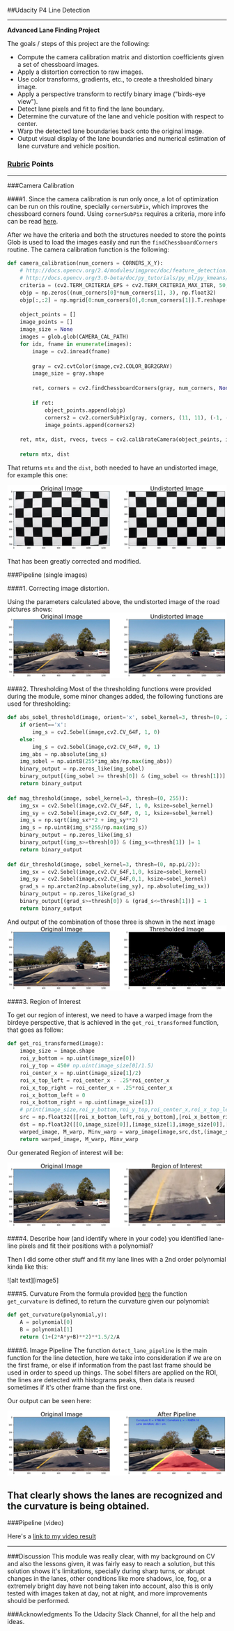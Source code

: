 ##Udacity P4 Line Detection

---

**Advanced Lane Finding Project**

The goals / steps of this project are the following:

* Compute the camera calibration matrix and distortion coefficients given a set of chessboard images.
* Apply a distortion correction to raw images.
* Use color transforms, gradients, etc., to create a thresholded binary image.
* Apply a perspective transform to rectify binary image ("birds-eye view").
* Detect lane pixels and fit to find the lane boundary.
* Determine the curvature of the lane and vehicle position with respect to center.
* Warp the detected lane boundaries back onto the original image.
* Output visual display of the lane boundaries and numerical estimation of lane curvature and vehicle position.

[//]: # (Image References)

[image1]: ./readme_imgs/distortion.png "Distortion Corrected"
[image12]: ./readme_imgs/distortion2.png "Distortion Corrected2"
[image2]: ./readme_imgs/roi.png "Region of Interest"
[image3]: ./readme_imgs/thresh.png "Binary Example"
[image4]: ./readme_imgs/pipeline.png "Pipeline on Image"
[video1]: ./project_video_output.mp4 "Output Video"

### [Rubric](https://review.udacity.com/#!/rubrics/571/view) Points
---
###Camera Calibration

####1. Since the camera calibration is run only once, a lot of optimization can be run on this routine, specially `cornerSubPix`, which improves the chessboard corners found. Using `cornerSubPix` requires a criteria, more info can be read [here](http://docs.opencv.org/3.0-beta/doc/py_tutorials/py_ml/py_kmeans/py_kmeans_opencv/py_kmeans_opencv.html).

After we have the criteria and both the structures needed to store the points Glob is used to load the images easily and run the `findChessboardCorners` routine. The camera calibration function is the following:

```python
def camera_calibration(num_corners = CORNERS_X_Y):
    # http://docs.opencv.org/2.4/modules/imgproc/doc/feature_detection.html?highlight=cornersubpix
    # http://docs.opencv.org/3.0-beta/doc/py_tutorials/py_ml/py_kmeans/py_kmeans_opencv/py_kmeans_opencv.html
    criteria = (cv2.TERM_CRITERIA_EPS + cv2.TERM_CRITERIA_MAX_ITER, 50, 0.0001)
    objp = np.zeros((num_corners[0]*num_corners[1], 3), np.float32)
    objp[:,:2] = np.mgrid[0:num_corners[0],0:num_corners[1]].T.reshape(-1,2)

    object_points = []
    image_points = []
    image_size = None
    images = glob.glob(CAMERA_CAL_PATH)
    for idx, fname in enumerate(images):
        image = cv2.imread(fname)
        
        gray = cv2.cvtColor(image,cv2.COLOR_BGR2GRAY)
        image_size = gray.shape

        ret, corners = cv2.findChessboardCorners(gray, num_corners, None)

        if ret:
            object_points.append(objp)
            corners2 = cv2.cornerSubPix(gray, corners, (11, 11), (-1, -1), criteria)
            image_points.append(corners2)

    ret, mtx, dist, rvecs, tvecs = cv2.calibrateCamera(object_points, image_points, image_size[::-1], None, None)

    return mtx, dist
```

That returns `mtx` and the `dist`, both needed to have an undistorted image, for example this one:

![alt text][image1]

That has been greatly corrected and modified.

###Pipeline (single images)

####1. Correcting image distortion.

Using the parameters calculated above, the undistorted image of the road pictures shows:
![alt text][image12]

####2. Thresholding
Most of the thresholding functions were provided during the module, some minor changes added, the following functions are used for thresholding:
```python
def abs_sobel_threshold(image, orient='x', sobel_kernel=3, thresh=(0, 255)):
    if orient=='x':
        img_s = cv2.Sobel(image,cv2.CV_64F, 1, 0)
    else:
        img_s = cv2.Sobel(image,cv2.CV_64F, 0, 1)
    img_abs = np.absolute(img_s)
    img_sobel = np.uint8(255*img_abs/np.max(img_abs))
    binary_output = np.zeros_like(img_sobel)
    binary_output[(img_sobel >= thresh[0]) & (img_sobel <= thresh[1])] = 1
    return binary_output

def mag_threshold(image, sobel_kernel=3, thresh=(0, 255)):
    img_sx = cv2.Sobel(image,cv2.CV_64F, 1, 0, ksize=sobel_kernel)
    img_sy = cv2.Sobel(image,cv2.CV_64F, 0, 1, ksize=sobel_kernel)
    img_s = np.sqrt(img_sx**2 + img_sy**2)
    img_s = np.uint8(img_s*255/np.max(img_s))
    binary_output = np.zeros_like(img_s)
    binary_output[(img_s>=thresh[0]) & (img_s<=thresh[1]) ]= 1
    return binary_output

def dir_threshold(image, sobel_kernel=3, thresh=(0, np.pi/2)):
    img_sx = cv2.Sobel(image,cv2.CV_64F,1,0, ksize=sobel_kernel)
    img_sy = cv2.Sobel(image,cv2.CV_64F,0,1, ksize=sobel_kernel)
    grad_s = np.arctan2(np.absolute(img_sy), np.absolute(img_sx))
    binary_output = np.zeros_like(grad_s)
    binary_output[(grad_s>=thresh[0]) & (grad_s<=thresh[1])] = 1
    return binary_output
```

And output of the combination of those three is shown in the next image
![alt text][image3]

####3. Region of Interest

To get our region of interest, we need to have a warped image from the birdeye perspective, that is achieved in the `get_roi_transformed` function, that goes as follow:

```python
def get_roi_transformed(image):
    image_size = image.shape
    roi_y_bottom = np.uint(image_size[0])
    roi_y_top = 450# np.uint(image_size[0]/1.5)
    roi_center_x = np.uint(image_size[1]/2)
    roi_x_top_left = roi_center_x - .25*roi_center_x
    roi_x_top_right = roi_center_x + .25*roi_center_x
    roi_x_bottom_left = 0
    roi_x_bottom_right = np.uint(image_size[1])
    # print(image_size,roi_y_bottom,roi_y_top,roi_center_x,roi_x_top_left,roi_x_top_right,roi_x_bottom_left,roi_x_bottom_right)
    src = np.float32([[roi_x_bottom_left,roi_y_bottom],[roi_x_bottom_right,roi_y_bottom],[roi_x_top_right,roi_y_top],[roi_x_top_left,roi_y_top]])
    dst = np.float32([[0,image_size[0]],[image_size[1],image_size[0]],[image_size[1],0],[0,0]])
    warped_image, M_warp, Minv_warp = warp_image(image,src,dst,(image_size[1],image_size[0]))
    return warped_image, M_warp, Minv_warp
```

Our generated Region of interest will be:


![alt text][image2]

####4. Describe how (and identify where in your code) you identified lane-line pixels and fit their positions with a polynomial?

Then I did some other stuff and fit my lane lines with a 2nd order polynomial kinda like this:

![alt text][image5]

####5. Curvature
From the formula provided [here](http://www.intmath.com/applications-differentiation/8-radius-curvature.php) the function `get_curvature` is defined, to return the curvature given our polynomial:
```python
def get_curvature(polynomial,y):
    A = polynomial[0]
    B = polynomial[1]
    return (1+(2*A*y+B)**2)**1.5/2/A
```

####6. Image Pipeline
The function `detect_lane_pipeline` is the main function for the line detection, here we take into consideration if we are on the first frame, or else if information from the past last frame should be used in order to speed up things. The sobel filters are applied on the ROI, the lines are detected with histograms peaks, then data is reused sometimes if it's other frame than the first one.

Our output can be seen here:

![alt text][image4]

That clearly shows the lanes are recognized and the curvature is being obtained.
---

###Pipeline (video)

Here's a [link to my video result](./project_video_final.mp4)

---

###Discussion
This module was really clear, with my background on CV and also the lessons given, it was fairly easy to reach a solution, but this solution shows it's limitations, specially during sharp turns, or abrupt changes in the lanes, other conditions like more shadows, ice, fog, or a extremely bright day have not being taken into account, also this is only tested with images taken at day, not at night, and more improvements should be performed.

###Acknowledgments
To the Udacity Slack Channel, for all the help and ideas.
